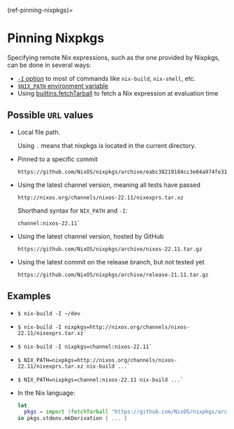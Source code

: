 (ref-pinning-nixpkgs)=

# Pinning Nixpkgs

Specifying remote Nix expressions, such as the one provided by Nixpkgs, can be done in several ways:

- [`-I` option](https://nixos.org/manual/nix/stable/command-ref/opt-common.html#opt-I) to most of commands like `nix-build`, `nix-shell`, etc.
- [`$NIX_PATH` environment variable](https://nixos.org/manual/nix/stable/command-ref/env-common.html#env-NIX_PATH)
- Using [builtins.fetchTarball](https://nixos.org/manual/nix/stable/expressions/builtins.html) to fetch a Nix expression at evaluation time

## Possible `URL` values

- Local file path.

  Using `.` means that nixpkgs is located in the current directory.

- Pinned to a specific commit

  ```
  https://github.com/NixOS/nixpkgs/archive/eabc38219184cc3e04a974fe31857d8e0eac098d.tar.gz
  ```

- Using the latest channel version, meaning all tests have passed

  ```
  http://nixos.org/channels/nixos-22.11/nixexprs.tar.xz
  ```

  Shorthand syntax for `NIX_PATH` and `-I`:

  ```
  channel:nixos-22.11`
  ```

- Using the latest channel version, hosted by GitHub

  ```
  https://github.com/NixOS/nixpkgs/archive/nixos-22.11.tar.gz
  ```

- Using the latest commit on the release branch, but not tested yet

  ```
  https://github.com/NixOS/nixpkgs/archive/release-21.11.tar.gz
  ```

## Examples

- ```shell-session 
  $ nix-build -I ~/dev
  ```

- ```shell-session
  $ nix-build -I nixpkgs=http://nixos.org/channels/nixos-22.11/nixexprs.tar.xz`
  ```

- ```shell-session
  $ nix-build -I nixpkgs=channel:nixos-22.11`
  ```

- ```shell-session
  $ NIX_PATH=nixpkgs=http://nixos.org/channels/nixos-22.11/nixexprs.tar.xz nix-build ...`
  ```

- ```shell-session
  $ NIX_PATH=nixpkgs=channel:nixos-22.11 nix-build ...`
  ```

- In the Nix language:

  ```nix
  let
    pkgs = import (fetchTarball "https://github.com/NixOS/nixpkgs/archive/nixos-22.11.tar.gz") {};
  in pkgs.stdenv.mkDerivation { ... }
  ```
